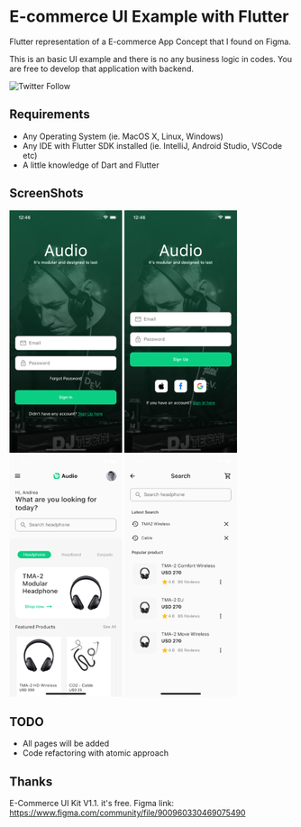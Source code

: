 
# E-commerce UI Example with Flutter

Flutter representation of a E-commerce App Concept that I found on Figma.

This is an basic UI example and there is no any business logic in codes.
You are free to develop that application with backend.

![Twitter Follow](https://img.shields.io/twitter/follow/kanieren?style=social)

## Requirements

* Any Operating System (ie. MacOS X, Linux, Windows)
* Any IDE with Flutter SDK installed (ie. IntelliJ, Android Studio, VSCode etc)
* A little knowledge of Dart and Flutter

## ScreenShots

<img src="screenshots/SignIn.png" width="200" height="430">
<img src="screenshots/SignUp.png" width="200" height="430">

<img src="screenshots/Home.png" width="200" height="430">
<img src="screenshots/Search.png" width="200" height="430">

## TODO

* All pages will be added
* Code refactoring with atomic approach

## Thanks

E-Commerce UI Kit V1.1. it's free.
Figma link: <https://www.figma.com/community/file/900960330469075490>
